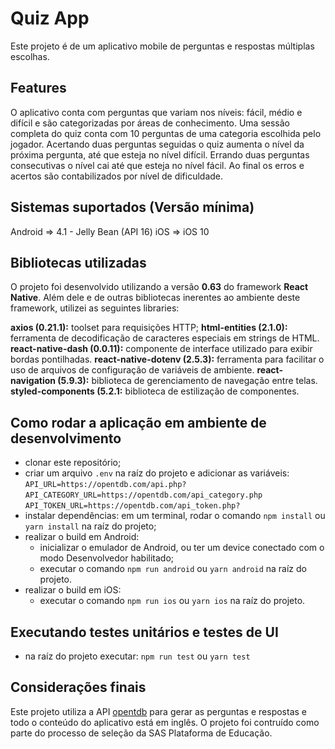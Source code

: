 # Quiz App
Este projeto é de um aplicativo mobile de perguntas e respostas múltiplas escolhas.

## Features
O aplicativo conta com perguntas que variam nos níveis: fácil, médio e difícil e são categorizadas por áreas de conhecimento.
Uma sessão completa do quiz conta com 10 perguntas de uma categoria escolhida pelo jogador.
Acertando duas perguntas seguidas o quiz aumenta o nível da próxima pergunta, até que esteja no nível difícil.
Errando duas perguntas consecutivas o nível cai até que esteja no nível fácil.
Ao final os erros e acertos são contabilizados por nível de dificuldade.

## Sistemas suportados (Versão mínima)
Android => 4.1 - Jelly Bean (API 16)
iOS => iOS 10

## Bibliotecas utilizadas

O projeto foi desenvolvido utilizando a versão **0.63** do framework **React Native**. Além dele e de outras bibliotecas inerentes ao ambiente deste framework, utilizei as seguintes libraries:

**axios (0.21.1):** toolset para requisições HTTP;
**html-entities (2.1.0):** ferramenta de decodificação de caracteres especiais em strings de HTML.
**react-native-dash (0.0.11):** componente de interface utilizado para exibir bordas pontilhadas.
**react-native-dotenv (2.5.3):** ferramenta para facilitar o uso de arquivos de configuração de variáveis de ambiente.
**react-navigation (5.9.3):** biblioteca de gerenciamento de navegação entre telas.
**styled-components (5.2.1:** biblioteca de estilização de componentes.

## Como rodar a aplicação em ambiente de desenvolvimento
- clonar este repositório;
- criar um arquivo `.env` na raíz do projeto e adicionar as variáveis:
    `API_URL=https://opentdb.com/api.php?`
    `API_CATEGORY_URL=https://opentdb.com/api_category.php`
    `API_TOKEN_URL=https://opentdb.com/api_token.php?`
- instalar dependências: em um terminal, rodar o comando `npm install` ou `yarn install` na raíz do projeto;
- realizar o build em Android:
    - inicializar o emulador de Android, ou ter um device conectado com o modo Desenvolvedor habilitado;
    - executar o comando `npm run android` ou `yarn android` na raíz do projeto.
- realizar o build em iOS:
    - executar o comando `npm run ios` ou `yarn ios` na raíz do projeto.

## Executando testes unitários e testes de UI
- na raíz do projeto executar: `npm run test` ou `yarn test`

## Considerações finais
Este projeto utiliza a API [opentdb](https://opentdb.com) para gerar as perguntas e respostas e todo o conteúdo do aplicativo está em inglês. O projeto foi contruído como parte do processo de seleção da SAS Plataforma de Educação.